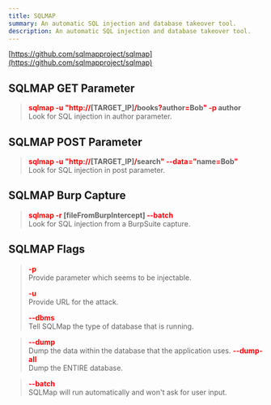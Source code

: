 ```yaml
---
title: SQLMAP
summary: An automatic SQL injection and database takeover tool.
description: An automatic SQL injection and database takeover tool.
---
```


[https://github.com/sqlmapproject/sqlmap](https://github.com/sqlmapproject/sqlmap)

## SQLMAP GET Parameter


 > 
 > **<font color=red>sqlmap -u "http://</font>\[TARGET_IP\]<font color=red>/</font>books<font color=red>?</font>author<font color=red>=</font>Bob<font color=red>" -p</font> author**</br>
 > Look for SQL injection in author parameter.

## SQLMAP POST Parameter


 > 
 > **<font color=red>sqlmap -u "http://</font>\[TARGET_IP\]<font color=red>/</font>search<font color=red>" --data="</font>name<font color=red>=</font>Bob<font color=red>"</font>**</br>
 > Look for SQL injection in post parameter.

## SQLMAP Burp Capture


 > 
 > **<font color=red>sqlmap -r</font> \[fileFromBurpIntercept\] <font color=red>--batch</font>**</br>
 > Look for SQL injection from a BurpSuite capture.

## SQLMAP Flags


 > 
 > **<font color=red>-p</font>**</br>
 > Provide parameter which seems to be injectable.
 > 
 > **<font color=red>-u</font>**</br>
 > Provide URL for the attack.
 > 
 > **<font color=red>--dbms</font>**</br>
 > Tell SQLMap the type of database that is running.

 > 
 > **<font color=red>--dump</font>**</br>
 > Dump the data within the database that the application uses.
 > **<font color=red>--dump-all</font>**</br>
 > Dump the ENTIRE database.

 > 
 > **<font color=red>--batch</font>**</br>
 > SQLMap will run automatically and won't ask for user input.
